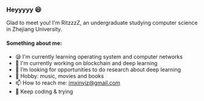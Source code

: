 ### Heyyyyy 😆
Glad to meet you! I'm RitzzzZ, an undergraduate studying computer science in Zhejiang University.  

#### Something about me:  
- 😪 I'm currently learning operating system and computer networks
- 📖 I'm currently working on blockchain and deep learning
- 🤔 I’m looking for opportunities to do research about deep learning
- 🎵 Hobby: music, movies and books
- 📫 How to reach me: imxinyiz@gmail.com
- 🍰 Keep coding & trying 

<!--
**RitzzzZ2021/RitzzzZ2021** is a ✨ _special_ ✨ repository because its `README.md` (this file) appears on your GitHub profile.

Here are some ideas to get you started:

- 🔭 I’m currently working on ...
- 🌱 I’m currently learning ...
- 👯 I’m looking to collaborate on ...
- 🤔 I’m looking for help with ...
- 💬 Ask me about ...
- 📫 How to reach me: ...
- 😄 Pronouns: ...
- ⚡ Fun fact: ...
-->
